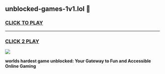 
## unblocked-games-1v1.lol 👋
<h3>
<a href="https://premium.freeplayer.one?title=unblocked-games-1v1.lol&ref=14F">CLICK TO PLAY</a></h3>
<hr>

<h3>
<a href="https://premium.freeplayer.one?title=unblocked-games-1v1.lol&ref=14F">CLICK 2 PLAY</a>
  
</h3>

<a href="https://premium.freeplayer.one?title=unblocked-games-1v1.lol&ref=12F/"><img src="https://clearcache.store/games.png"></a>


**worlds hardest game unblocked: Your Gateway to Fun and Accessible Online Gaming**
